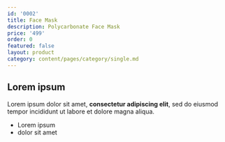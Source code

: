 ```yaml
---
id: '0002'
title: Face Mask
description: Polycarbonate Face Mask
price: '499'
order: 0
featured: false
layout: product
category: content/pages/category/single.md
---
```

## Lorem ipsum

Lorem ipsum dolor sit amet, **consectetur adipiscing elit**, sed do eiusmod tempor incididunt ut labore et dolore magna aliqua.

- Lorem ipsum
- dolor sit amet